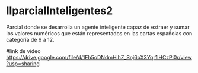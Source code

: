 # IIparcialInteligentes2
Parcial donde se desarrolla un agente inteligente capaz de extraer y sumar los valores numéricos que están representados en las cartas españolas con categoría de 6 a 12.

#link de video
https://drive.google.com/file/d/1Fh5oDNdmHihZ_Snj6oX3Yqr1lHCzPi0r/view?usp=sharing
